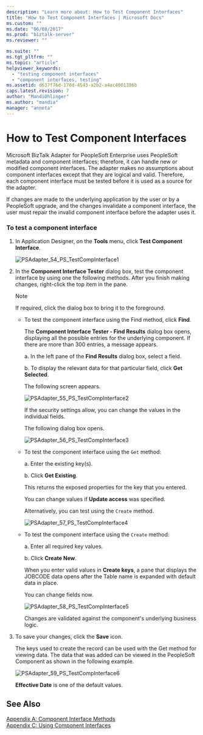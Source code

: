 ```yaml
---
description: "Learn more about: How to Test Component Interfaces"
title: "How to Test Component Interfaces | Microsoft Docs"
ms.custom: ""
ms.date: "06/08/2017"
ms.prod: "biztalk-server"
ms.reviewer: ""

ms.suite: ""
ms.tgt_pltfrm: ""
ms.topic: "article"
helpviewer_keywords: 
  - "testing component interfaces"
  - "component interfaces, testing"
ms.assetid: d637f76d-170d-4543-a2b2-a4ac4001386b
caps.latest.revision: 7
author: "MandiOhlinger"
ms.author: "mandia"
manager: "anneta"
---
```

# How to Test Component Interfaces
Microsoft BizTalk Adapter for PeopleSoft Enterprise uses PeopleSoft metadata and component interfaces; therefore, it can handle new or modified component interfaces. The adapter makes no assumptions about component interfaces except that they are logical and valid. Therefore, each component interface must be tested before it is used as a source for the adapter.  
  
 If changes are made to the underlying application by the user or by a PeopleSoft upgrade, and the changes invalidate a component interface, the user must repair the invalid component interface before the adapter uses it.  
  
### To test a component interface  
  
1.  In Application Designer, on the **Tools** menu, click **Test Component Interface**.  
  
     ![](../core/media/psadapter-54-ps-testcompinterface1.gif "PSAdapter_54_PS_TestCompInterface1")  
  
2.  In the **Component Interface Tester** dialog box, test the component interface by using one the following methods. After you finish making changes, right-click the top item in the pane.  
  
    > [!NOTE]
    >  If required, click the dialog box to bring it to the foreground.  
  
    -   To test the component interface using the Find method, click **Find**.  
  
         The **Component Interface Tester - Find Results** dialog box opens, displaying all the possible entries for the underlying component. If there are more than 300 entries, a message appears.  
  
         a. In the left pane of the **Find Results** dialog box, select a field.  
  
         b. To display the relevant data for that particular field, click **Get Selected**.  
  
         The following screen appears.  
  
         ![](../core/media/psadapter-55-ps-testcompinterface2.gif "PSAdapter_55_PS_TestCompInterface2")  
  
         If the security settings allow, you can change the values in the individual fields.  
  
         The following dialog box opens.  
  
         ![](../core/media/psadapter-56-ps-testcompinterface3.gif "PSAdapter_56_PS_TestCompInterface3")  
  
    -   To test the component interface using the `Get` method:  
  
         a. Enter the existing key(s).  
  
         b. Click **Get Existing**.  
  
         This returns the exposed properties for the key that you entered.  
  
         You can change values if **Update access** was specified.  
  
         Alternatively, you can test using the `Create` method.  
  
         ![](../core/media/psadapter-57-ps-testcompinterface4.gif "PSAdapter_57_PS_TestCompInterface4")  
  
    -   To test the component interface using the `Create` method:  
  
         a. Enter all required key values.  
  
         b. Click **Create New**.  
  
         When you enter valid values in **Create keys**, a pane that displays the JOBCODE data opens after the Table name is expanded with default data in place.  
  
         You can change fields now.  
  
         ![](../core/media/psadapter-58-ps-testcompinterface5.gif "PSAdapter_58_PS_TestCompInterface5")  
  
         Changes are validated against the component's underlying business logic.  
  
3.  To save your changes, click the **Save** icon.  
  
     The keys used to create the record can be used with the Get method for viewing data. The data that was added can be viewed in the PeopleSoft Component as shown in the following example.  
  
     ![](../core/media/psadapter-59-ps-testcompinterface6.gif "PSAdapter_59_PS_TestCompInterface6")  
  
     **Effective Date** is one of the default values.  
  
## See Also  
 [Appendix A: Component Interface Methods](../core/appendix-a-component-interface-methods.md)   
 [Appendix C: Using Component Interfaces](../core/appendix-c-using-component-interfaces.md)
